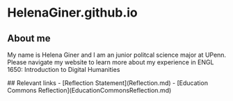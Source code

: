 # HelenaGiner.github.io
<h2>About me</h2>
<p>My name is Helena Giner and I am an junior politcal science major at UPenn. Please navigate my website to learn more about my experience in ENGL 1650: Introduction to Digital Humanities </p>
## Relevant links
- [Reflection Statement](Reflection.md)
- [Education Commons Reflection](EducationCommonsReflection.md)
